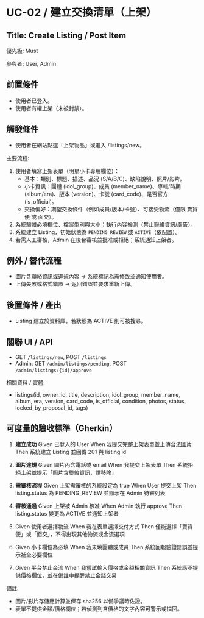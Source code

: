 UC-02 / 建立交換清單（上架）
========
Title: Create Listing / Post Item
--------

優先級: Must

參與者: User, Admin

## 前置條件
- 使用者已登入。
- 使用者有權上架（未被封禁）。

## 觸發條件
- 使用者在網站點選「上架物品」或進入 /listings/new。

主要流程:
1. 使用者填寫上架表單（明星小卡專用欄位）：
   - 基本：類別、標題、描述、品況 (S/A/B/C)、缺陷說明、照片/影片。
   - 小卡資訊：團體 (idol_group)、成員 (member_name)、專輯/時期 (album/era)、版本 (version)、卡號 (card_code)、是否官方 (is_official)。
   - 交換偏好：期望交換條件（例如成員/版本/卡號）、可接受物流（僅限 賣貨便 或 面交）。
2. 系統驗證必填欄位、檔案型別與大小；執行內容檢測（禁止聯絡資訊/廣告）。
3. 系統建立 Listing，初始狀態為 `PENDING_REVIEW` 或 `ACTIVE`（依配置）。
4. 若需人工審核，Admin 在後台審核並批准或拒絕；系統通知上架者。

## 例外 / 替代流程
- 圖片含聯絡資訊或違規內容 → 系統標記為需修改並通知使用者。
- 上傳失敗或格式錯誤 → 返回錯誤並要求重新上傳。

## 後置條件 / 產出
- Listing 建立於資料庫，若狀態為 ACTIVE 則可被搜尋。

## 關聯 UI / API
- GET `/listings/new`, POST `/listings`
- Admin: GET `/admin/listings/pending`, POST `/admin/listings/{id}/approve`

相關資料 / 實體:
- listings(id, owner_id, title, description, idol_group, member_name, album, era, version, card_code, is_official, condition, photos, status, locked_by_proposal_id, tags)

## 可度量的驗收標準（Gherkin）
1. **建立成功**
   Given 已登入的 User
   When 我提交完整上架表單並上傳合法圖片
   Then 系統建立 Listing 並回傳 201 與 listing id

2. **圖片違規**
   Given 圖片內含電話或 email
   When 我提交上架表單
   Then 系統拒絕上架並提示「照片含聯絡資訊，請移除」

3. **需審核流程**
   Given 上架需審核的系統設定為 true
   When User 提交上架
   Then listing.status 為 PENDING_REVIEW 並顯示在 Admin 待審列表

4. **審核通過**
   Given 上架被 Admin 核准
   When Admin 執行 approve
   Then listing.status 變更為 ACTIVE 並通知上架者

5. Given 使用者選擇物流
   When 我在表單選擇交付方式
   Then 僅能選擇「賣貨便」或「面交」，不得出現其他物流或金流選項

6. Given 小卡欄位為必填
   When 我未填團體或成員
   Then 系統回報驗證錯誤並提示補全必要欄位

7. Given 平台禁止金流
   When 我嘗試輸入價格或金額相關資訊
   Then 系統應不提供價格欄位，並在備註中提醒禁止金錢交易

備註:
- 圖片/影片存儲應計算並保存 sha256 以備爭議時佐證。
- 表單不提供金額/價格欄位；若偵測到含價格的文字內容可警示或擋回。
